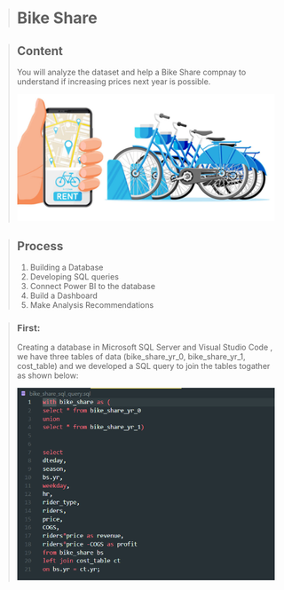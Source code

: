 > # Bike Share

> ## Content
> You will analyze the dataset and help a Bike Share compnay to understand if increasing prices next year is possible.
>
> <img src="images/bs-01.jpeg" alt="bs-01" width="600"/>

> ## Process
> 1. Building a Database
> 2. Developing SQL queries 
> 3. Connect Power BI to the database
> 4. Build a Dashboard 
> 5. Make Analysis Recommendations

> ### First:
> Creating a database in Microsoft SQL Server and Visual Studio Code , we have three tables of data (bike_share_yr_0, bike_share_yr_1, cost_table) and we developed a SQL query to join the tables togather as shown below:
> 
> <img src="images/sql_01.png" alt="bs-01" width="600"/>
>
>
> 
>
>
>
> 
>
>
>
> 
>
>
>
> 
>
>
>
> 
>
>
>